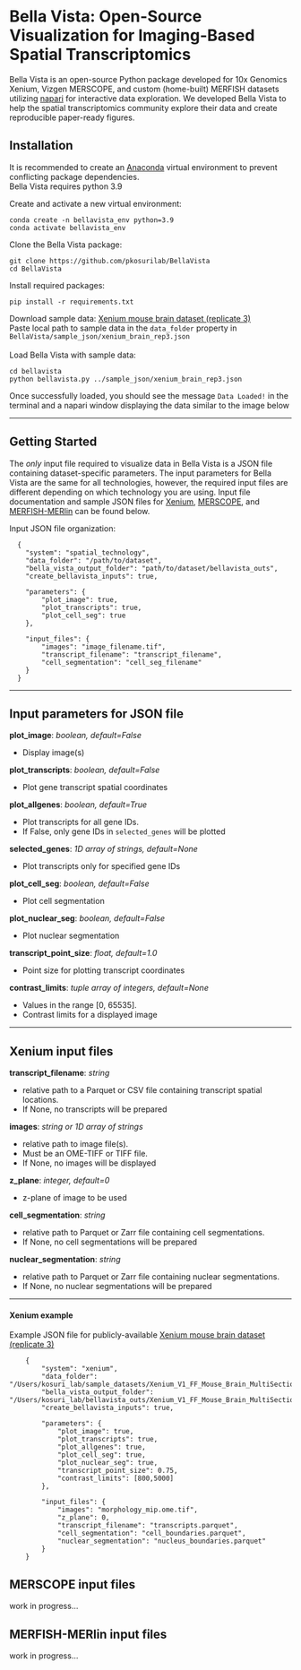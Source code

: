 # Bella Vista: Open-Source Visualization for Imaging-Based Spatial Transcriptomics
Bella Vista is an open-source Python package developed for 10x Genomics Xenium, Vizgen MERSCOPE, 
and custom (home-built) MERFISH datasets utilizing [napari](https://napari.org/) for interactive data exploration. 
We developed Bella Vista to help the spatial transcriptomics community explore their data and create reproducible paper-ready figures.

## Installation
It is recommended to create an [Anaconda](https://www.anaconda.com/) virtual environment to prevent conflicting package dependencies. \
Bella Vista requires python 3.9

Create and activate a new virtual environment:

```
conda create -n bellavista_env python=3.9
conda activate bellavista_env
```
Clone the Bella Vista package:

```
git clone https://github.com/pkosurilab/BellaVista
cd BellaVista
```
Install required packages:
```
pip install -r requirements.txt
```
Download sample data: [Xenium mouse brain dataset (replicate 3)](https://www.10xgenomics.com/datasets/fresh-frozen-mouse-brain-replicates-1-standard)\
Paste local path to sample data in the `data_folder` property in `BellaVista/sample_json/xenium_brain_rep3.json`\
\
Load Bella Vista with sample data:
```
cd bellavista
python bellavista.py ../sample_json/xenium_brain_rep3.json
```

Once successfully loaded, you should see the message `Data Loaded!` in the terminal and a napari window displaying the data similar to the image below




--- 
## Getting Started
The *only* input file required to visualize data in Bella Vista is a JSON file containing dataset-specific parameters. 
The input parameters for Bella Vista are the same for all technologies, however, the required input files are different depending on which technology you are using. 
Input file documentation and sample JSON files for [Xenium](#xenium-input-files), [MERSCOPE](#merscope-input-files), and [MERFISH-MERlin](#merfish-merlin-input-files) can be found below. 

Input JSON file organization:
```
  {
    "system": "spatial_technology",
    "data_folder": "/path/to/dataset",
    "bella_vista_output_folder": "path/to/dataset/bellavista_outs",
    "create_bellavista_inputs": true,
    
    "parameters": {
        "plot_image": true,
        "plot_transcripts": true,
        "plot_cell_seg": true
    },
  
    "input_files": {
        "images": "image_filename.tif",
        "transcript_filename": "transcript_filename",
        "cell_segmentation": "cell_seg_filename"
    }
  } 
```

---
## Input parameters for JSON file

**plot_image**: *boolean, default=False*
- Display image(s)

**plot_transcripts**: *boolean, default=False*
- Plot gene transcript spatial coordinates

**plot_allgenes**: *boolean, default=True*
- Plot transcripts for all gene IDs.
- If False, only gene IDs in `selected_genes` will be plotted

**selected_genes**: *1D array of strings, default=None*
- Plot transcripts only for specified gene IDs

**plot_cell_seg**: *boolean, default=False*
- Plot cell segmentation

**plot_nuclear_seg**: *boolean, default=False*
- Plot nuclear segmentation

**transcript_point_size**: *float, default=1.0*
- Point size for plotting transcript coordinates

**contrast_limits**: *tuple array of integers, default=None*
- Values in the range [0, 65535].
- Contrast limits for a displayed image
--- 
## Xenium input files

**transcript_filename**: *string*
- relative path to a Parquet or CSV file containing transcript spatial locations.
- If None, no transcripts will be prepared

**images**: *string or 1D array of strings*
- relative path to image file(s).
- Must be an OME-TIFF or TIFF file.
- If None, no images will be displayed

**z_plane**: *integer, default=0*
- z-plane of image to be used

**cell_segmentation**: *string*
- relative path to Parquet or Zarr file containing cell segmentations.
- If None, no cell segmentations will be prepared

**nuclear_segmentation**: *string*
- relative path to Parquet or Zarr file containing nuclear segmentations.
- If None, no nuclear segmentations will be prepared
---
#### Xenium example
Example JSON file for publicly-available [Xenium mouse brain dataset (replicate 3)](https://www.10xgenomics.com/datasets/fresh-frozen-mouse-brain-replicates-1-standard)
```
    { 
        "system": "xenium", 
        "data_folder": "/Users/kosuri_lab/sample_datasets/Xenium_V1_FF_Mouse_Brain_MultiSection_3_outs",
        "bella_vista_output_folder": "/Users/kosuri_lab/bellavista_outs/Xenium_V1_FF_Mouse_Brain_MultiSection_3_outs",
        "create_bellavista_inputs": true,

        "parameters": {
            "plot_image": true,
            "plot_transcripts": true,
            "plot_allgenes": true,
            "plot_cell_seg": true,
            "plot_nuclear_seg": true,
            "transcript_point_size": 0.75,
            "contrast_limits": [800,5000]
        },

        "input_files": {
            "images": "morphology_mip.ome.tif",
            "z_plane": 0,
            "transcript_filename": "transcripts.parquet",
            "cell_segmentation": "cell_boundaries.parquet",
            "nuclear_segmentation": "nucleus_boundaries.parquet"
        }
    }
```




## MERSCOPE input files

work in progress...

## MERFISH-MERlin input files

work in progress...
